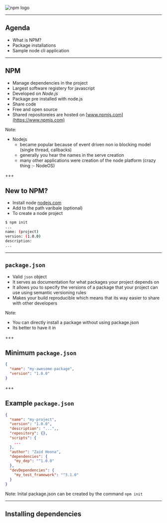 <!-- .slide: data-background="#A52E32" -->
![npm logo](/img/npm-logo-dark.png "Npm logo") <!-- .element: class="no-fancy"-->

---

## Agenda
- What is NPM?
- Package installations
- Sample node cli application

---

## NPM

- Manage dependencies in the project
- Largest software registery for javascript
- Developed on *Node.js*
- Package pre installed with node.js
- Share code
- Free and open source
- Shared repositoreies are hosted on [www.npmjs.com](https://www.npmjs.com)

Note: 
- Nodejs
  - became popular because of event driven non io blocking model (single thread, callbacks)
  - generally you hear the names in the serve creation
  - many other applications were creation of the node platform (crazy thing :- NodeOS)

+++

## New to NPM?

- Install node [nodejs.com](https://nodejs.org)
- Add to the path varibale (optional)
- To create a node project
```bash
$ npm init
...
name: (project)
version: (1.0.0)
description: 
...
```

---

## `package.json`

- Valid `json` object
- It serves as documentation for what packages your project depends on
- It allows you to specify the versions of a package that your project can use using semantic versioning rules
- Makes your build reproducible which means that its way easier to share with other developers

Note:
- You can directly install a package without using package.json
- Its better to have it in

+++

## Minimum `package.json`

```json
{
  "name": "my-awesome-package",
  "version": "1.0.0"
}
```

+++

## Example `package.json`

```json 
{
  "name": "my-project",
  "version": "1.0.0",
  "description": "...",,
  "repository": {},
  "scripts": {
    ...
  },
  "author": "Zaid Hoona",
  "dependencies": {
    "my_dep": "^1.0.0"
  },
  "devDependencies": {
    "my_test_framework": "^3.1.0"
  }
}

```

Note:
Inital package.json can be created by the command `npm init`

---

## Installing dependencies

